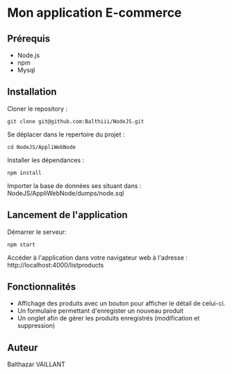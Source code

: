 # Mon application E-commerce 

## Prérequis 
- Node.js
- npm 
- Mysql

## Installation 

Cloner le repository :  

```git clone git@github.com:Balthiii/NodeJS.git```


Se déplacer dans le repertoire du projet :

```cd NodeJS/AppliWebNode```

Installer les dépendances : 

```npm install```

Importer la base de données ses situant dans : NodeJS/AppliWebNode/dumps/node.sql

## Lancement de l'application

Démarrer le serveur:  

```npm start```

Accéder à l'application dans votre navigateur web à l'adresse :  http://localhost:4000/listproducts

## Fonctionnalités 

- Affichage des produits avec un bouton pour afficher le détail de celui-ci.
- Un formulaire permettant d'enregister un nouveau produit
- Un onglet afin de gérer les produits enregistrés (modification et suppression)

## Auteur

Balthazar VAILLANT


